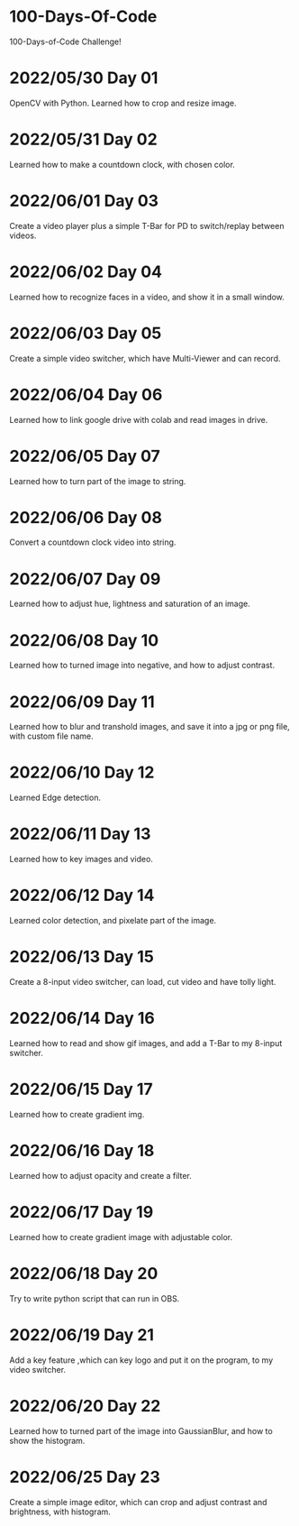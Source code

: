 # 100-Days-Of-Code

100-Days-of-Code Challenge!

# 2022/05/30 Day 01

OpenCV with Python. 
Learned how to crop and resize image.

# 2022/05/31 Day 02

Learned how to make a countdown clock, with chosen color.

# 2022/06/01 Day 03

Create a video player plus a simple T-Bar for PD to switch/replay between videos. 

# 2022/06/02 Day 04

Learned how to recognize faces in a video, and show it in a small window.

# 2022/06/03 Day 05

Create a simple video switcher, which have Multi-Viewer and can record.

# 2022/06/04 Day 06

Learned how to link google drive with colab and read images in drive.

# 2022/06/05 Day 07

Learned how to turn part of the image to string.

# 2022/06/06 Day 08

Convert a countdown clock video into string.

# 2022/06/07 Day 09

Learned how to adjust hue, lightness and saturation of an image.

# 2022/06/08 Day 10

Learned how to turned image into negative, and how to adjust contrast.

# 2022/06/09 Day 11

Learned how to blur and transhold images, and save it into a jpg or png file, with custom file name.

# 2022/06/10 Day 12

Learned Edge detection.

# 2022/06/11 Day 13

Learned how to key images and video.

# 2022/06/12 Day 14

Learned color detection, and pixelate part of the image.

# 2022/06/13 Day 15

Create a 8-input video switcher, can load, cut video and have tolly light.

# 2022/06/14 Day 16

Learned how to read and show gif images, and add a T-Bar to my 8-input switcher.

# 2022/06/15 Day 17

Learned how to create gradient img.

# 2022/06/16 Day 18

Learned how to adjust opacity and create a filter.

# 2022/06/17 Day 19

Learned how to create gradient image with adjustable color.

# 2022/06/18 Day 20

Try to write python script that can run in OBS.

# 2022/06/19 Day 21

Add a key feature ,which can key logo and put it on the program, to my video switcher.

# 2022/06/20 Day 22

Learned how to turned part of the image into GaussianBlur, and how to show the histogram.

# 2022/06/25 Day 23

Create a simple image editor, which can crop and adjust contrast and brightness, with histogram.
